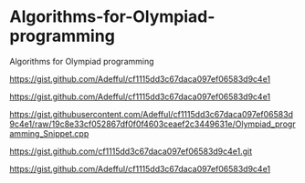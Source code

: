 # Algorithms-for-Olympiad-programming
Algorithms for Olympiad programming

https://gist.github.com/Adefful/cf1115dd3c67daca097ef06583d9c4e1

<oembed>https://gist.github.com/Adefful/cf1115dd3c67daca097ef06583d9c4e1</oembed>

https://gist.githubusercontent.com/Adefful/cf1115dd3c67daca097ef06583d9c4e1/raw/19c8e33cf052867df0f0f4603ceaef2c3449631e/Olympiad_programming_Snippet.cpp

https://gist.github.com/cf1115dd3c67daca097ef06583d9c4e1.git

https://gist.github.com/Adefful/cf1115dd3c67daca097ef06583d9c4e1
